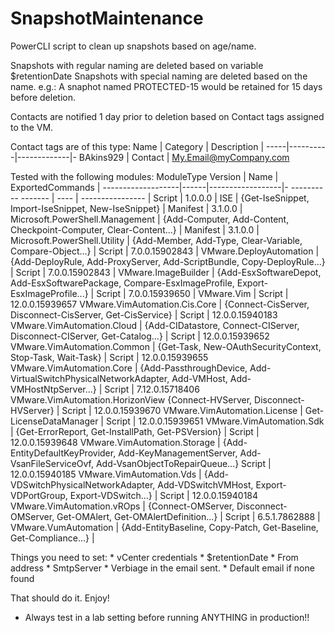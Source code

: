 # SnapshotMaintenance
PowerCLI script to clean up snapshots based on age/name.

Snapshots with regular naming are deleted based on variable $retentionDate
Snapshots with special naming are deleted based on the name.
e.g.: A snaphot named PROTECTED-15 would be retained for 15 days before deletion.

Contacts are notified 1 day prior to deletion based on Contact tags assigned to the VM.

Contact tags are of this type:
Name | Category | Description | 
-----|----------|-------------|-
BAkins929 | Contact | My.Email@myCompany.com


Tested with the following modules:
ModuleType Version | Name | ExportedCommands | 
-------------------|------|------------------|-
---------- ------- | ---- | ---------------- | 
Script | 1.0.0.0 | ISE | {Get-IseSnippet, Import-IseSnippet, New-IseSnippet} | 
Manifest | 3.1.0.0 | Microsoft.PowerShell.Management | {Add-Computer, Add-Content, Checkpoint-Computer, Clear-Content...} | 
Manifest | 3.1.0.0 | Microsoft.PowerShell.Utility | {Add-Member, Add-Type, Clear-Variable, Compare-Object...} | 
Script | 7.0.0.15902843 | VMware.DeployAutomation | {Add-DeployRule, Add-ProxyServer, Add-ScriptBundle, Copy-DeployRule...} | 
Script | 7.0.0.15902843 | VMware.ImageBuilder | {Add-EsxSoftwareDepot, Add-EsxSoftwarePackage, Compare-EsxImageProfile, Export-EsxImageProfile...} | 
Script | 7.0.0.15939650 | VMware.Vim | 
Script | 12.0.0.15939657 VMware.VimAutomation.Cis.Core | {Connect-CisServer, Disconnect-CisServer, Get-CisService} | 
Script | 12.0.0.15940183 VMware.VimAutomation.Cloud | {Add-CIDatastore, Connect-CIServer, Disconnect-CIServer, Get-Catalog...} | 
Script | 12.0.0.15939652 VMware.VimAutomation.Common | {Get-Task, New-OAuthSecurityContext, Stop-Task, Wait-Task} | 
Script | 12.0.0.15939655 VMware.VimAutomation.Core | {Add-PassthroughDevice, Add-VirtualSwitchPhysicalNetworkAdapter, Add-VMHost, Add-VMHostNtpServer...} | 
Script | 7.12.0.15718406 VMware.VimAutomation.HorizonView {Connect-HVServer, Disconnect-HVServer} | 
Script | 12.0.0.15939670 VMware.VimAutomation.License | Get-LicenseDataManager | 
Script | 12.0.0.15939651 VMware.VimAutomation.Sdk | {Get-ErrorReport, Get-InstallPath, Get-PSVersion} | 
Script | 12.0.0.15939648 VMware.VimAutomation.Storage | {Add-EntityDefaultKeyProvider, Add-KeyManagementServer, Add-VsanFileServiceOvf, Add-VsanObjectToRepairQueue...}
Script | 12.0.0.15940185 VMware.VimAutomation.Vds | {Add-VDSwitchPhysicalNetworkAdapter, Add-VDSwitchVMHost, Export-VDPortGroup, Export-VDSwitch...} | 
Script | 12.0.0.15940184 VMware.VimAutomation.vROps | {Connect-OMServer, Disconnect-OMServer, Get-OMAlert, Get-OMAlertDefinition...} | 
Script | 6.5.1.7862888 | VMware.VumAutomation | {Add-EntityBaseline, Copy-Patch, Get-Baseline, Get-Compliance...} | 


Things you need to set:
    * vCenter credentials
    * $retentionDate
    * From address
    * SmtpServer
    * Verbiage in the email sent.
    * Default email if none found

That should do it.
Enjoy!
* Always test in a lab setting before running ANYTHING in production!!
